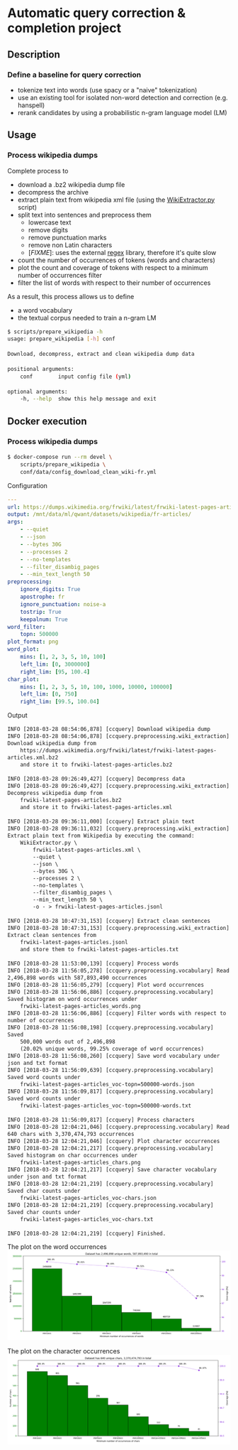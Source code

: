 # Automatic query correction & completion project 

## Description

### Define a baseline for query correction

* tokenize text into words (use spacy or a "naive" tokenization)
* use an existing tool for isolated non-word detection and correction (e.g. hanspell)
* rerank candidates by using a probabilistic n-gram language model (LM)

## Usage

### Process wikipedia dumps

Complete process to
* download a .bz2 wikipedia dump file
* decompress the archive
* extract plain text from wikipedia xml file (using the [WikiExtractor.py](https://github.com/attardi/wikiextractor) script)
* split text into sentences and preprocess them
    * lowercase text
    * remove digits
    * remove punctuation marks
    * remove non Latin characters
    * \[*FIXME*\]: uses the external [regex](https://pypi.python.org/pypi/regex/) library, therefore it's quite slow
* count the number of occurrences of tokens (words and characters)
* plot the count and coverage of tokens with respect to a minimum number of occurrences filter
* filter the list of words with respect to their number of occurrences

As a result, this process allows us to define
* a word vocabulary
* the textual corpus needed to train a n-gram LM

```bash
$ scripts/prepare_wikipedia -h
usage: prepare_wikipedia [-h] conf

Download, decompress, extract and clean wikipedia dump data

positional arguments:
    conf        input config file (yml)

optional arguments:
    -h, --help  show this help message and exit
```

## Docker execution

### Process wikipedia dumps 

```bash
$ docker-compose run --rm devel \
    scripts/prepare_wikipedia \
    conf/data/config_download_clean_wiki-fr.yml
```

Configuration

```yaml
---
url: https://dumps.wikimedia.org/frwiki/latest/frwiki-latest-pages-articles.xml.bz2
output: /mnt/data/ml/qwant/datasets/wikipedia/fr-articles/
args:
    - --quiet
    - --json
    - --bytes 30G
    - --processes 2
    - --no-templates
    - --filter_disambig_pages
    - --min_text_length 50
preprocessing:
    ignore_digits: True
    apostrophe: fr
    ignore_punctuation: noise-a
    tostrip: True
    keepalnum: True
word_filter:
    topn: 500000
plot_format: png
word_plot:
    mins: [1, 2, 3, 5, 10, 100]
    left_lim: [0, 3000000]
    right_lim: [95, 100.4]
char_plot:
    mins: [1, 2, 3, 5, 10, 100, 1000, 10000, 100000]
    left_lim: [0, 750]
    right_lim: [99.5, 100.04]
```

Output
```
INFO [2018-03-28 08:54:06,878] [ccquery] Download wikipedia dump
INFO [2018-03-28 08:54:06,878] [ccquery.preprocessing.wiki_extraction] Download wikipedia dump from
    https://dumps.wikimedia.org/frwiki/latest/frwiki-latest-pages-articles.xml.bz2
    and store it to frwiki-latest-pages-articles.bz2

INFO [2018-03-28 09:26:49,427] [ccquery] Decompress data
INFO [2018-03-28 09:26:49,427] [ccquery.preprocessing.wiki_extraction] Decompress wikipedia dump from
    frwiki-latest-pages-articles.bz2
    and store it to frwiki-latest-pages-articles.xml

INFO [2018-03-28 09:36:11,000] [ccquery] Extract plain text
INFO [2018-03-28 09:36:11,032] [ccquery.preprocessing.wiki_extraction] Extract plain text from Wikipedia by executing the command:
    WikiExtractor.py \
        frwiki-latest-pages-articles.xml \
        --quiet \
        --json \
        --bytes 30G \
        --processes 2 \
        --no-templates \
        --filter_disambig_pages \
        --min_text_length 50 \
        -o - > frwiki-latest-pages-articles.jsonl

INFO [2018-03-28 10:47:31,153] [ccquery] Extract clean sentences
INFO [2018-03-28 10:47:31,153] [ccquery.preprocessing.wiki_extraction] Extract clean sentences from
    frwiki-latest-pages-articles.jsonl
    and store them to frwiki-latest-pages-articles.txt

INFO [2018-03-28 11:53:00,139] [ccquery] Process words
INFO [2018-03-28 11:56:05,278] [ccquery.preprocessing.vocabulary] Read 2,496,898 words with 587,893,490 occurrences
INFO [2018-03-28 11:56:05,279] [ccquery] Plot word occurrences
INFO [2018-03-28 11:56:06,886] [ccquery.preprocessing.vocabulary] Saved histogram on word occurrences under
    frwiki-latest-pages-articles_words.png
INFO [2018-03-28 11:56:06,886] [ccquery] Filter words with respect to number of occurrences
INFO [2018-03-28 11:56:08,198] [ccquery.preprocessing.vocabulary] Saved
    500,000 words out of 2,496,898
    (20.02% unique words, 99.25% coverage of word occurrences)
INFO [2018-03-28 11:56:08,260] [ccquery] Save word vocabulary under json and txt format
INFO [2018-03-28 11:56:09,639] [ccquery.preprocessing.vocabulary] Saved word counts under
    frwiki-latest-pages-articles_voc-topn=500000-words.json
INFO [2018-03-28 11:56:09,817] [ccquery.preprocessing.vocabulary] Saved word counts under
    frwiki-latest-pages-articles_voc-topn=500000-words.txt

INFO [2018-03-28 11:56:09,817] [ccquery] Process characters
INFO [2018-03-28 12:04:21,046] [ccquery.preprocessing.vocabulary] Read 640 chars with 3,370,474,793 occurrences
INFO [2018-03-28 12:04:21,046] [ccquery] Plot character occurrences
INFO [2018-03-28 12:04:21,217] [ccquery.preprocessing.vocabulary] Saved histogram on char occurrences under
    frwiki-latest-pages-articles_chars.png
INFO [2018-03-28 12:04:21,217] [ccquery] Save character vocabulary under json and txt format
INFO [2018-03-28 12:04:21,219] [ccquery.preprocessing.vocabulary] Saved char counts under
    frwiki-latest-pages-articles_voc-chars.json
INFO [2018-03-28 12:04:21,219] [ccquery.preprocessing.vocabulary] Saved char counts under
    frwiki-latest-pages-articles_voc-chars.txt

INFO [2018-03-28 12:04:21,219] [ccquery] Finished.
```

The plot on the word occurrences  
![Word occurrences](data/frwiki-latest-pages-articles_words.png)

The plot on the character occurrences  
![Character occurrences](data/frwiki-latest-pages-articles_chars.png)
